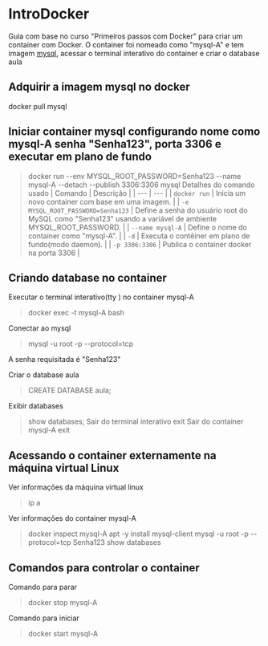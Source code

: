 # IntroDocker

Guia com base no curso "Primeiros passos com Docker" para criar um container com Docker.
O container foi nomeado como "mysql-A" e tem imagem [mysql](https://hub.docker.com/_/mysql), acessar o terminal interativo do container e criar o database aula


## Adquirir a imagem mysql no docker
docker pull mysql

## Iniciar container mysql configurando nome como mysql-A senha "Senha123", porta 3306 e executar em plano de fundo
> docker run --env MYSQL_ROOT_PASSWORD=Senha123 --name mysql-A --detach --publish 3306:3306 mysql
Detalhes do comando usado
| Comando | Descrição |
| --- | --- |
| `docker run` | Inicia um novo container com base em uma imagem. |
| `-e MYSQL_ROOT_PASSWORD=Senha123` | Define a senha do usuário root do MySQL como "Senha123" usando a variável de ambiente MYSQL_ROOT_PASSWORD. |
| `--name mysql-A` | Define o nome do container como "mysql-A". |
| `-d` | Executa o contêiner em plano de fundo(modo daemon). |
| `-p 3306:3306` | Publica o container docker na porta 3306 |

## Criando database  no container
Executar o terminal interativo(tty ) no container mysql-A
> docker exec -t mysql-A bash

Conectar ao mysql
> mysql -u root -p --protocol=tcp

A senha requisitada é "Senha123"

Criar o database aula
> CREATE DATABASE aula;

Exibir databases
> show databases;
Sair do terminal interativo
> exit
Sair do container mysql-A
> exit

## Acessando o container externamente na máquina virtual Linux

Ver informações da máquina virtual linux
> ip a

Ver informações do container mysql-A

> docker inspect mysql-A
> apt -y install mysql-client
> mysql -u root -p --protocol=tcp
> Senha123
> show databases


## Comandos para controlar o container
Comando para parar
> docker stop mysql-A

Comando para iniciar
> docker start mysql-A
